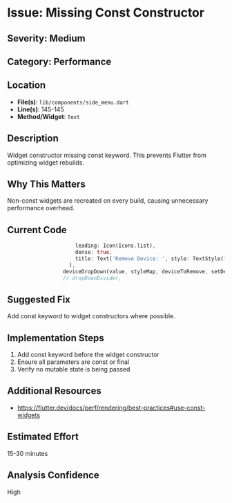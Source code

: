 # Issue: Missing Const Constructor

## Severity: Medium

## Category: Performance

## Location
- **File(s)**: `lib/components/side_menu.dart`
- **Line(s)**: 145-145
- **Method/Widget**: `Text`

## Description
Widget constructor missing const keyword. This prevents Flutter from optimizing widget rebuilds.

## Why This Matters
Non-const widgets are recreated on every build, causing unnecessary performance overhead.

## Current Code
```dart
                      leading: Icon(Icons.list),
                      dense: true,
                      title: Text('Remove Device: ', style: TextStyle(fontSize: 16, fontWeight: FontWeight.bold)),
                    ),
                  deviceDropDown(value, styleMap, deviceToRemove, setDeviceToRemove),
                  // dropDownDivider,
```

## Suggested Fix
Add const keyword to widget constructors where possible.

## Implementation Steps
1. Add const keyword before the widget constructor
2. Ensure all parameters are const or final
3. Verify no mutable state is being passed

## Additional Resources
- https://flutter.dev/docs/perf/rendering/best-practices#use-const-widgets

## Estimated Effort
15-30 minutes

## Analysis Confidence
High
